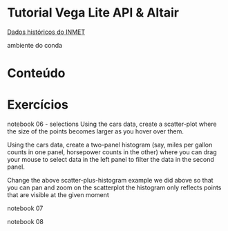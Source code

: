 # Tutorial Vega Lite API & Altair


[Dados históricos do INMET](https://portal.inmet.gov.br/dadoshistoricos)

ambiente do conda



# Conteúdo


# Exercícios

notebook 06 - selections
Using the cars data, create a scatter-plot where the size of the points becomes larger as you hover over them.

Using the cars data, create a two-panel histogram (say, miles per gallon counts in one panel, horsepower counts in the other) where you can drag your mouse to select data in the left panel to filter the data in the second panel.

Change the above scatter-plus-histogram example we did above so that you can pan and zoom on the scatterplot the histogram only reflects points that are visible at the given moment

notebook 07

notebook 08